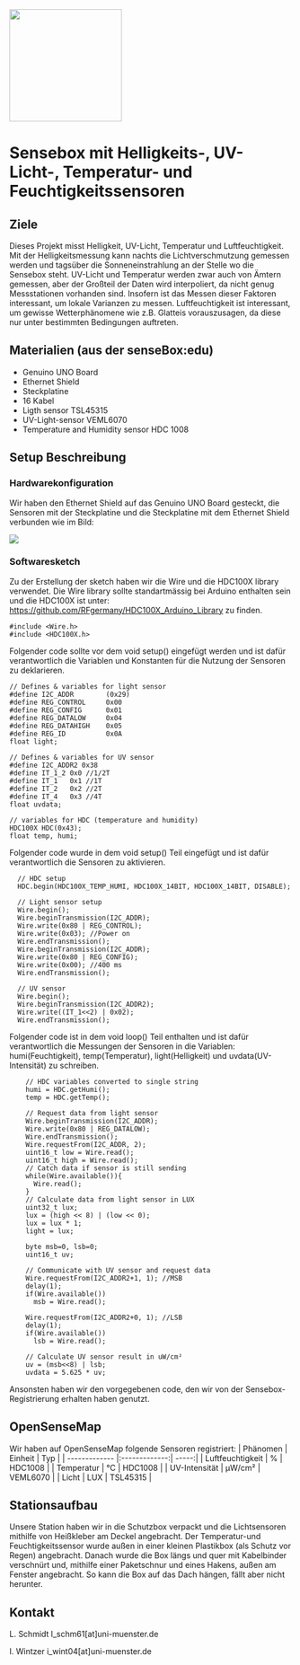 <img src="https://github.com/sensebox/OER/blob/master/senseBox_edu/images/sensebox_logo_neu.png" width="200"/>

# Sensebox mit Helligkeits-, UV-Licht-, Temperatur- und Feuchtigkeitssensoren

## Ziele
Dieses Projekt misst Helligkeit, UV-Licht, Temperatur und Luftfeuchtigkeit. Mit der Helligkeitsmessung kann nachts die Lichtverschmutzung gemessen werden und tagsüber die Sonneneinstrahlung an der Stelle wo die Sensebox steht. UV-Licht und Temperatur werden zwar auch von Ämtern gemessen, aber der Großteil der Daten wird interpoliert, da nicht genug Messstationen vorhanden sind. Insofern ist das Messen dieser Faktoren interessant, um lokale Varianzen zu messen. Luftfeuchtigkeit ist interessant, um gewisse Wetterphänomene wie z.B. Glatteis vorauszusagen, da diese nur unter bestimmten Bedingungen auftreten.

## Materialien (aus der senseBox:edu)
* Genuino UNO Board
* Ethernet Shield
* Steckplatine
* 16 Kabel
* Ligth sensor TSL45315
* UV-Light-sensor VEML6070
* Temperature and Humidity sensor HDC 1008

## Setup Beschreibung

### Hardwarekonfiguration

Wir haben den Ethernet Shield auf das Genuino UNO Board gesteckt, die Sensoren mit der Steckplatine und die Steckplatine mit dem Ethernet Shield verbunden wie im Bild:

<img src="https://github.com/LFSchmidt/Uni-Sensebox/IWLS_sensebox_setup.jpg">


### Softwaresketch

Zu der Erstellung der sketch haben wir die Wire und die HDC100X library verwendet. Die Wire library sollte standartmässig bei Arduino enthalten sein und die HDC100X ist unter: https://github.com/RFgermany/HDC100X_Arduino_Library  zu finden.

```
#include <Wire.h>
#include <HDC100X.h>
```

Folgender code sollte vor dem void setup() eingefügt werden und ist dafür verantwortlich die Variablen und Konstanten für die Nutzung der Sensoren zu deklarieren.

```
// Defines & variables for light sensor
#define I2C_ADDR        (0x29)
#define REG_CONTROL     0x00
#define REG_CONFIG      0x01
#define REG_DATALOW     0x04
#define REG_DATAHIGH    0x05
#define REG_ID          0x0A
float light;

// Defines & variables for UV sensor
#define I2C_ADDR2 0x38
#define IT_1_2 0x0 //1/2T
#define IT_1   0x1 //1T
#define IT_2   0x2 //2T
#define IT_4   0x3 //4T
float uvdata;

// variables for HDC (temperature and humidity)
HDC100X HDC(0x43);
float temp, humi;
```

Folgender code wurde in dem void setup() Teil eingefügt und ist dafür verantwortlich die Sensoren zu aktivieren.


```
  // HDC setup
  HDC.begin(HDC100X_TEMP_HUMI, HDC100X_14BIT, HDC100X_14BIT, DISABLE);

  // Light sensor setup
  Wire.begin();
  Wire.beginTransmission(I2C_ADDR);
  Wire.write(0x80 | REG_CONTROL);
  Wire.write(0x03); //Power on
  Wire.endTransmission();
  Wire.beginTransmission(I2C_ADDR);
  Wire.write(0x80 | REG_CONFIG);
  Wire.write(0x00); //400 ms
  Wire.endTransmission();

  // UV sensor
  Wire.begin();
  Wire.beginTransmission(I2C_ADDR2);
  Wire.write((IT_1<<2) | 0x02);
  Wire.endTransmission();
```

Folgender code ist in dem void loop() Teil enthalten und ist dafür verantwortlich die Messungen der Sensoren in die Variablen: humi(Feuchtigkeit), temp(Temperatur), light(Helligkeit) und uvdata(UV-Intensität) zu schreiben.

```
    // HDC variables converted to single string
    humi = HDC.getHumi();
    temp = HDC.getTemp();

    // Request data from light sensor
    Wire.beginTransmission(I2C_ADDR);
    Wire.write(0x80 | REG_DATALOW);
    Wire.endTransmission();
    Wire.requestFrom(I2C_ADDR, 2);
    uint16_t low = Wire.read();
    uint16_t high = Wire.read();
    // Catch data if sensor is still sending
    while(Wire.available()){
      Wire.read();
    }
    // Calculate data from light sensor in LUX
    uint32_t lux;
    lux = (high << 8) | (low << 0);
    lux = lux * 1;
    light = lux;

    byte msb=0, lsb=0;
    uint16_t uv;

    // Communicate with UV sensor and request data
    Wire.requestFrom(I2C_ADDR2+1, 1); //MSB
    delay(1);
    if(Wire.available())
      msb = Wire.read();

    Wire.requestFrom(I2C_ADDR2+0, 1); //LSB
    delay(1);
    if(Wire.available())
      lsb = Wire.read();

    // Calculate UV sensor result in uW/cm²
    uv = (msb<<8) | lsb;
    uvdata = 5.625 * uv;
```

Ansonsten haben wir den vorgegebenen code, den wir von der Sensebox-Registrierung erhalten haben genutzt.

## OpenSenseMap

Wir haben auf OpenSenseMap folgende Sensoren registriert:
| Phänomen        | Einheit           | Typ  |
| ------------- |:-------------:| -----:|
| Luftfeuchtigkeit      | % | HDC1008 |
| Temperatur      | °C      |   HDC1008 |
| UV-Intensität | µW/cm²      |    VEML6070 |
| Licht | LUX      |    TSL45315 |

## Stationsaufbau
Unsere Station haben wir in die Schutzbox verpackt und die Lichtsensoren mithilfe von Heißkleber am Deckel angebracht. Der Temperatur-und Feuchtigkeitssensor wurde außen in einer kleinen Plastikbox (als Schutz vor Regen) angebracht.
Danach wurde die Box längs und quer mit Kabelbinder verschnürt und, mithilfe einer Paketschnur und eines Hakens, außen am Fenster angebracht. So kann die Box auf das Dach hängen, fällt aber nicht herunter.



## Kontakt
L. Schmidt  l_schm61[at]uni-muenster.de

I. Wintzer   i_wint04[at]uni-muenster.de
